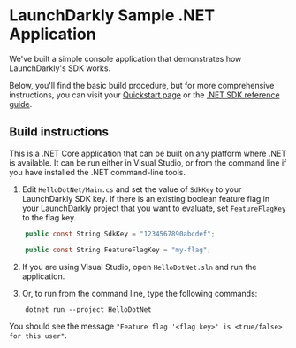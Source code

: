 # LaunchDarkly Sample .NET Application 

We've built a simple console application that demonstrates how LaunchDarkly's SDK works.

Below, you'll find the basic build procedure, but for more comprehensive instructions, you can visit your [Quickstart page](https://app.launchdarkly.com/quickstart#/) or the [.NET SDK reference guide](https://docs.launchdarkly.com/sdk/server-side/dotnet).

## Build instructions 

This is a .NET Core application that can be built on any platform where .NET is available. It can be run either in Visual Studio, or from the command line if you have installed the .NET command-line tools.

1. Edit `HelloDotNet/Main.cs` and set the value of `SdkKey` to your LaunchDarkly SDK key. If there is an existing boolean feature flag in your LaunchDarkly project that you want to evaluate, set `FeatureFlagKey` to the flag key.

```csharp
    public const String SdkKey = "1234567890abcdef";

    public const String FeatureFlagKey = "my-flag";
```

2. If you are using Visual Studio, open `HelloDotNet.sln` and run the application.

3. Or, to run from the command line, type the following commands:

```
    dotnet run --project HelloDotNet
```

You should see the message `"Feature flag '<flag key>' is <true/false> for this user"`.
